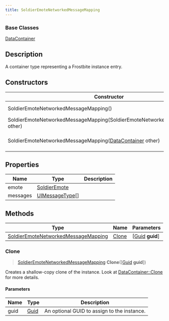 ```yaml
---
title: SoldierEmoteNetworkedMessageMapping
---
```

### Base Classes

[DataContainer](/vext/ref/shared/class/datacontainer)

## Description

A container type representing a Frostbite instance entry.

## Constructors

| Constructor                                                                                    | Description                                                                                                                                                   |
| ---------------------------------------------------------------------------------------------- | ------------------------------------------------------------------------------------------------------------------------------------------------------------- |
| SoldierEmoteNetworkedMessageMapping()                                                          | Create a new instance of this container type.                                                                                                                 |
| SoldierEmoteNetworkedMessageMapping(SoldierEmoteNetworkedMessageMapping other)                 | Create a reference copy of an instance of the same type.                                                                                                      |
| SoldierEmoteNetworkedMessageMapping([DataContainer](/vext/ref/shared/class/datacontainer) other) | Upcast an instance of type [DataContainer](/vext/ref/shared/class/datacontainer) to [SoldierEmoteNetworkedMessageMapping](SoldierEmoteNetworkedMessageMapping). |

## Properties

| Name     | Type                               | Description |
| -------- | ---------------------------------- | ----------- |
| emote    | [SoldierEmote](SoldierEmote)       |             |
| messages | [UIMessageType](UIMessageType)\[\] |             |

## Methods

| Type                                                                       | Name            | Parameters                                     |
| -------------------------------------------------------------------------- | --------------- | ---------------------------------------------- |
| [SoldierEmoteNetworkedMessageMapping](SoldierEmoteNetworkedMessageMapping) | [Clone](#clone) | \[[Guid](/vext/ref/shared/class/guid) **guid**\] |

### Clone

> [SoldierEmoteNetworkedMessageMapping](SoldierEmoteNetworkedMessageMapping) **Clone**(\[[Guid](/vext/ref/shared/class/guid) **guid**\])

Creates a shallow-copy clone of the instance. Look at [DataContainer::Clone](/vext/ref/shared/class/datacontainer#clone) for more details.

#### Parameters

| Name | Type         | Description                                 |
| ---- | ------------ | ------------------------------------------- |
| guid | [Guid](Guid) | An optional GUID to assign to the instance. |
